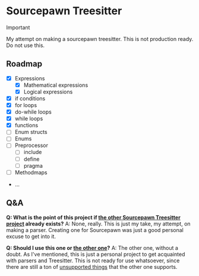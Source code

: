 # Sourcepawn Treesitter

> [!IMPORTANT]
> My attempt on making a sourcepawn treesitter. This is not production ready. Do not use this.

## Roadmap
- [x] Expressions
    - [x] Mathematical expressions
    - [x] Logical expressions
- [x] if conditions
- [x] for loops
- [x] do-while loops
- [x] while loops
- [x] functions
- [ ] Enum structs
- [ ] Enums
- [ ] Preprocessor
    - [ ] include
    - [ ] define
    - [ ] pragma
- [ ] Methodmaps
- ...
## Q&A 

**Q: What is the point of this project if [the other Sourcepawn Treesitter project](https://github.com/nilshelmig/tree-sitter-sourcepawn) already exists?**
A: None, really. This is just my take, my attempt, on making a parser. Creating one for Sourcepawn was just a good personal excuse to get into it.

**Q: Should I use this one or [the other one](https://github.com/nilshelmig/tree-sitter-sourcepawn)?**
A: The other one, without a doubt. As I've mentioned, this is just a personal project to get acquainted with parsers and Treesitter. This is not ready for use whatsoever, since there are still a ton of [unsupported things](#Roadmap) that the other one supports. 
